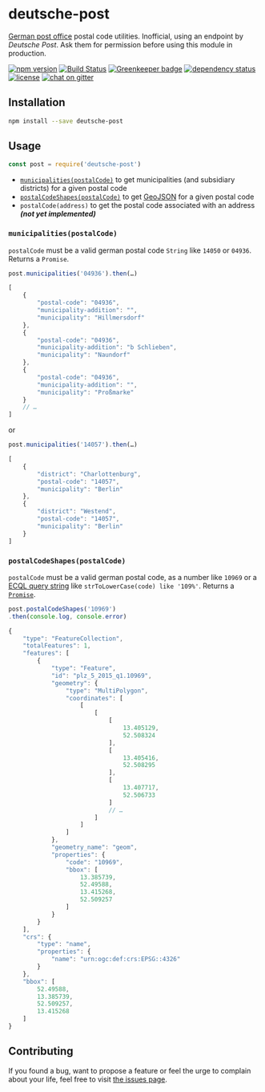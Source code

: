 # deutsche-post

[German post office](https://www.deutschepost.de) postal code utilities. Inofficial, using an endpoint by *Deutsche Post*. Ask them for permission before using this module in production.

[![npm version](https://img.shields.io/npm/v/deutsche-post.svg)](https://www.npmjs.com/package/deutsche-post)
[![Build Status](https://travis-ci.org/juliuste/deutsche-post.svg?branch=master)](https://travis-ci.org/juliuste/deutsche-post)
[![Greenkeeper badge](https://badges.greenkeeper.io/juliuste/deutsche-post.svg)](https://greenkeeper.io/)
[![dependency status](https://img.shields.io/david/juliuste/deutsche-post.svg)](https://david-dm.org/juliuste/deutsche-post)
[![license](https://img.shields.io/github/license/juliuste/deutsche-post.svg?style=flat)](LICENSE)
[![chat on gitter](https://badges.gitter.im/juliuste.svg)](https://gitter.im/juliuste)

## Installation

```bash
npm install --save deutsche-post
```

## Usage

```js
const post = require('deutsche-post')
```

- [`municipalities(postalCode)`](#municipalitiespostalcode) to get municipalities (and subsidiary districts) for a given postal code
- [`postalCodeShapes(postalCode)`](#postalcodeshapespostalcode) to get [GeoJSON](http://geojson.org) for a given postal code
- `postalCode(address)` to get the postal code associated with an address ***(not yet implemented)***

### `municipalities(postalCode)`

`postalCode` must be a valid german postal code `String` like `14050` or `04936`. Returns a `Promise`.

```js
post.municipalities('04936').then(…)
```
```js
[
    {
        "postal-code": "04936",
        "municipality-addition": "",
        "municipality": "Hillmersdorf"
    },
    {
        "postal-code": "04936",
        "municipality-addition": "b Schlieben",
        "municipality": "Naundorf"
    },
    {
        "postal-code": "04936",
        "municipality-addition": "",
        "municipality": "Proßmarke"
    }
	// …
]
```
or
```js
post.municipalities('14057').then(…)
```
```js
[
    {
        "district": "Charlottenburg",
        "postal-code": "14057",
        "municipality": "Berlin"
    },
    {
        "district": "Westend",
        "postal-code": "14057",
        "municipality": "Berlin"
    }
]
```

### `postalCodeShapes(postalCode)`

`postalCode` must be a valid german postal code, as a number like `10969` or a [ECQL query string](http://docs.geoserver.org/latest/en/user/tutorials/cql/cql_tutorial.html#cql-tutorial) like `strToLowerCase(code) like '109%'`. Returns a [`Promise`](https://developer.mozilla.org/en-US/docs/Web/JavaScript/Reference/Global_Objects/promise).

```js
post.postalCodeShapes('10969')
.then(console.log, console.error)
```
```js
{
    "type": "FeatureCollection",
    "totalFeatures": 1,
    "features": [
        {
            "type": "Feature",
            "id": "plz_5_2015_q1.10969",
            "geometry": {
                "type": "MultiPolygon",
                "coordinates": [
                    [
                        [
                            [
                                13.405129,
                                52.508324
                            ],
                            [
                                13.405416,
                                52.508295
                            ],
                            [
                                13.407717,
                                52.506733
                            ]
							// …
                        ]
                    ]
                ]
            },
            "geometry_name": "geom",
            "properties": {
                "code": "10969",
                "bbox": [
                    13.385739,
                    52.49588,
                    13.415268,
                    52.509257
                ]
            }
        }
    ],
    "crs": {
        "type": "name",
        "properties": {
            "name": "urn:ogc:def:crs:EPSG::4326"
        }
    },
    "bbox": [
        52.49588,
        13.385739,
        52.509257,
        13.415268
    ]
}
```

## Contributing

If you found a bug, want to propose a feature or feel the urge to complain about your life, feel free to visit [the issues page](https://github.com/juliuste/deutsche-post/issues).
